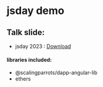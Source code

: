 # jsday demo

## Talk slide:

- jsday 2023 : [Download](./src/assets/doc/jsday23_erradi.pdf "download")


#### libraries included:
- @scalingparrots/dapp-angular-lib
- ethers
